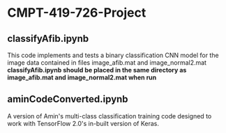 # CMPT-419-726-Project

## classifyAfib.ipynb
This code implements and tests a binary classification CNN model for the image data contained in files image_afib.mat and image_normal2.mat
**classifyAfib.ipynb should be placed in the same directory as image_afib.mat and image_normal2.mat when run**

## aminCodeConverted.ipynb
A version of Amin's multi-class classification training code designed to work with TensorFlow 2.0's in-built version of Keras.
